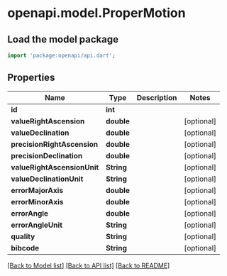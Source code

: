 # openapi.model.ProperMotion

## Load the model package
```dart
import 'package:openapi/api.dart';
```

## Properties
Name | Type | Description | Notes
------------ | ------------- | ------------- | -------------
**id** | **int** |  | 
**valueRightAscension** | **double** |  | [optional] 
**valueDeclination** | **double** |  | [optional] 
**precisionRightAscension** | **double** |  | [optional] 
**precisionDeclination** | **double** |  | [optional] 
**valueRightAscensionUnit** | **String** |  | [optional] 
**valueDeclinationUnit** | **String** |  | [optional] 
**errorMajorAxis** | **double** |  | [optional] 
**errorMinorAxis** | **double** |  | [optional] 
**errorAngle** | **double** |  | [optional] 
**errorAngleUnit** | **String** |  | [optional] 
**quality** | **String** |  | [optional] 
**bibcode** | **String** |  | [optional] 

[[Back to Model list]](../README.md#documentation-for-models) [[Back to API list]](../README.md#documentation-for-api-endpoints) [[Back to README]](../README.md)


